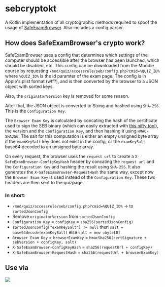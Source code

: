 # sebcryptokt

A Kotlin implementation of all cryptographic methods required to spoof the usage of 
[SafeExamBrowser](https://safeexambrowser.org/news_en.html). Also includes a config parser. 

## How does SafeExamBrowser's crypto work?

SafeExamBrowser uses a config that determines which settings of the computer should be accessible after the browser has been launched, which should be disabled, etc.
This config can be downloaded from the Moodle course by requesting `/mod/quiz/accessrule/seb/config.php?cmid=%QUIZ_ID%` where `%QUIZ_ID%` is the id paramter of the exam page. 
The config is in Apple's plist format (wtf?), and is then converted by the browser to a JSON object with sorted keys. 

Also, the `originatorVersion` key is removed for some reason. 

After that, the JSON object is converted to String and hashed using `SHA-256`. This is the `Configuration Key`. 

The `Browser Exam Key` is calculated by concating the hash of the certificate used to sign the SEB binary (which can easily extracted with [this nifty tool](https://github.com/prefec16/extract-signature-hash)), the version and the `Configuration Key`, and then hashing it using `HMAC-SHA256`. The salt for this computation is either an empty unsigned byte array if the `examKeySalt` key does not exist in the config, or the `examKeySalt` base64 decoded to an unsigned byte array. 

On every request, the browser uses the `request url` to create a `X-SafeExamBrowser-ConfigKeyHash` header by concating the `request url` and the `Configuration Key` and hashing the result using `SHA-256`. It also generates the `X-SafeExamBrowser-RequestHash` the same way, except now the `Browser Exam Key` is used instead of the `Configuration Key`. These two headers are then sent to the quizpage. 

### In short:

* `/mod/quiz/accessrule/seb/config.php?cmid=%QUIZ_ID%` -> to `sortedJsonConfig`
* Remove `originatorVersion` from `sortedJsonConfig`
* `Configuration Key` = `configKey` = `sha256(sortedJsonConfig)`
* `sortedJsonConfig["examKeySalt"] != null` then `salt = base64decode(examKeySalt)` else `salt = new ubyte[0]`
* `Browser Exam Key` = `browserExamKey` = `hmacSha256(certSignature + sebVersion + configKey, salt)`
* `X-SafeExamBrowser-ConfigKeyHash` = `sha256(requestUrl + configKey)`
* `X-SafeExamBrowser-RequestHash` = `sha256(requestUrl + browserExamKey)`

## Use via

[![](https://jitpack.io/v/prefec16/sebcryptokt.svg)](https://jitpack.io/#prefec16/sebcryptokt)




